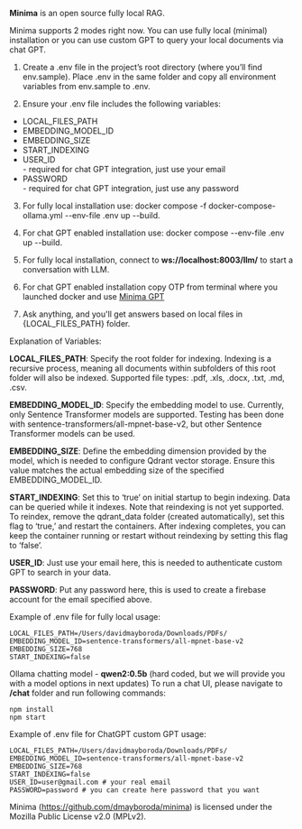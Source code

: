 **Minima** is an open source fully local RAG.

Minima supports 2 modes right now. You can use fully local (minimal) installation or you can use custom GPT to query your local documents via chat GPT.

1. Create a .env file in the project’s root directory (where you’ll find env.sample). Place .env in the same folder and copy all environment variables from env.sample to .env.

2. Ensure your .env file includes the following variables:
<ul>
   <li> LOCAL_FILES_PATH </li>
   <li> EMBEDDING_MODEL_ID </li>
   <li> EMBEDDING_SIZE</li>
   <li> START_INDEXING </li>
<li> USER_ID </li> - required for chat GPT integration, just use your email
<li> PASSWORD </li> - required for chat GPT integration, just use any password
</ul>

3. For fully local installation use: docker compose -f docker-compose-ollama.yml --env-file .env up --build.

4. For chat GPT enabled installation use: docker compose --env-file .env up --build.

5. For fully local installation, connect to **ws://localhost:8003/llm/** to start a conversation with LLM.

6. For chat GPT enabled installation copy OTP from terminal where you launched docker and use [Minima GPT](https://chatgpt.com/g/g-r1MNTSb0Q-minima-local-computer-search)  
   
7. Ask anything, and you'll get answers based on local files in {LOCAL_FILES_PATH} folder.



Explanation of Variables:

**LOCAL_FILES_PATH**: Specify the root folder for indexing. Indexing is a recursive process, meaning all documents within subfolders of this root folder will also be indexed. Supported file types: .pdf, .xls, .docx, .txt, .md, .csv.

**EMBEDDING_MODEL_ID**: Specify the embedding model to use. Currently, only Sentence Transformer models are supported. Testing has been done with sentence-transformers/all-mpnet-base-v2, but other Sentence Transformer models can be used.

**EMBEDDING_SIZE**: Define the embedding dimension provided by the model, which is needed to configure Qdrant vector storage. Ensure this value matches the actual embedding size of the specified EMBEDDING_MODEL_ID.

**START_INDEXING**: Set this to ‘true’ on initial startup to begin indexing. Data can be queried while it indexes. Note that reindexing is not yet supported. To reindex, remove the qdrant_data folder (created automatically), set this flag to ‘true,’ and restart the containers. After indexing completes, you can keep the container running or restart without reindexing by setting this flag to ‘false’.

**USER_ID**: Just use your email here, this is needed to authenticate custom GPT to search in your data.

**PASSWORD**: Put any password here, this is used to create a firebase account for the email specified above.


Example of .env file for fully local usage:
```
LOCAL_FILES_PATH=/Users/davidmayboroda/Downloads/PDFs/
EMBEDDING_MODEL_ID=sentence-transformers/all-mpnet-base-v2
EMBEDDING_SIZE=768
START_INDEXING=false
```

Ollama chatting model - **qwen2:0.5b** (hard coded, but we will provide you with a model options in next updates)
To run a chat UI, please navigate to **/chat** folder and run following commands:
```
npm install
npm start
```

Example of .env file for ChatGPT custom GPT usage:
```
LOCAL_FILES_PATH=/Users/davidmayboroda/Downloads/PDFs/
EMBEDDING_MODEL_ID=sentence-transformers/all-mpnet-base-v2
EMBEDDING_SIZE=768
START_INDEXING=false
USER_ID=user@gmail.com # your real email
PASSWORD=password # you can create here password that you want
```
Minima (https://github.com/dmayboroda/minima) is licensed under the Mozilla Public License v2.0 (MPLv2).
